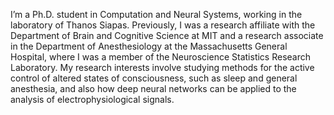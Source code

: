 I’m a Ph.D. student in Computation and Neural Systems, working in the laboratory of Thanos Siapas. Previously, I was a research affiliate with the Department of Brain and Cognitive Science at MIT and a research associate in the Department of Anesthesiology at the Massachusetts General Hospital, where I was a member of the Neuroscience Statistics Research Laboratory. My research interests involve studying methods for the active control of altered states of consciousness, such as sleep and general anesthesia, and also how deep neural networks can be applied to the analysis of electrophysiological signals.

